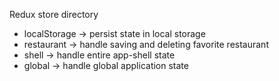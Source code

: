 Redux store directory

- localStorage -> persist state in local storage
- restaurant -> handle saving and deleting favorite restaurant
- shell -> handle entire app-shell state
- global -> handle global application state